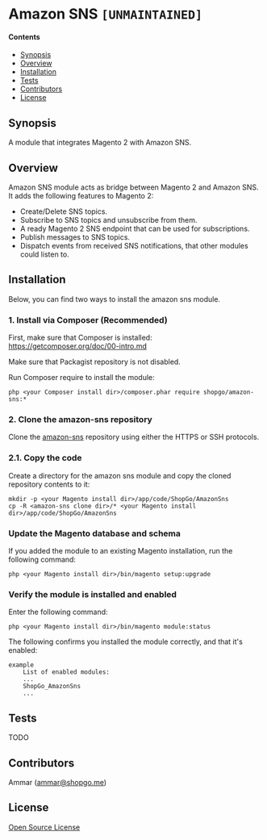 Amazon SNS `[UNMAINTAINED]`
===========================

#### Contents
*   [Synopsis](#syn)
*   [Overview](#over)
*   [Installation](#install)
*   [Tests](#tests)
*   [Contributors](#contrib)
*   [License](#lic)


## <a name="syn"></a>Synopsis

A module that integrates Magento 2 with Amazon SNS.

## <a name="over"></a>Overview

Amazon SNS module acts as bridge between Magento 2 and Amazon SNS.
It adds the following features to Magento 2:
* Create/Delete SNS topics.
* Subscribe to SNS topics and unsubscribe from them.
* A ready Magento 2 SNS endpoint that can be used for subscriptions.
* Publish messages to SNS topics.
* Dispatch events from received SNS notifications, that other modules could listen to.

## <a name="install"></a>Installation

Below, you can find two ways to install the amazon sns module.

### 1. Install via Composer (Recommended)
First, make sure that Composer is installed: https://getcomposer.org/doc/00-intro.md

Make sure that Packagist repository is not disabled.

Run Composer require to install the module:

    php <your Composer install dir>/composer.phar require shopgo/amazon-sns:*

### 2. Clone the amazon-sns repository
Clone the <a href="https://github.com/shopgo-magento2/amazon-sns" target="_blank">amazon-sns</a> repository using either the HTTPS or SSH protocols.

### 2.1. Copy the code
Create a directory for the amazon sns module and copy the cloned repository contents to it:

    mkdir -p <your Magento install dir>/app/code/ShopGo/AmazonSns
    cp -R <amazon-sns clone dir>/* <your Magento install dir>/app/code/ShopGo/AmazonSns

### Update the Magento database and schema
If you added the module to an existing Magento installation, run the following command:

    php <your Magento install dir>/bin/magento setup:upgrade

### Verify the module is installed and enabled
Enter the following command:

    php <your Magento install dir>/bin/magento module:status

The following confirms you installed the module correctly, and that it's enabled:

    example
        List of enabled modules:
        ...
        ShopGo_AmazonSns
        ...

## <a name="tests"></a>Tests

TODO

## <a name="contrib"></a>Contributors

Ammar (<ammar@shopgo.me>)

## <a name="lic"></a>License

[Open Source License](LICENSE.txt)
